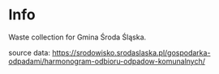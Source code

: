 # Info
Waste collection for Gmina Środa Śląska.

source data: https://srodowisko.srodaslaska.pl/gospodarka-odpadami/harmonogram-odbioru-odpadow-komunalnych/